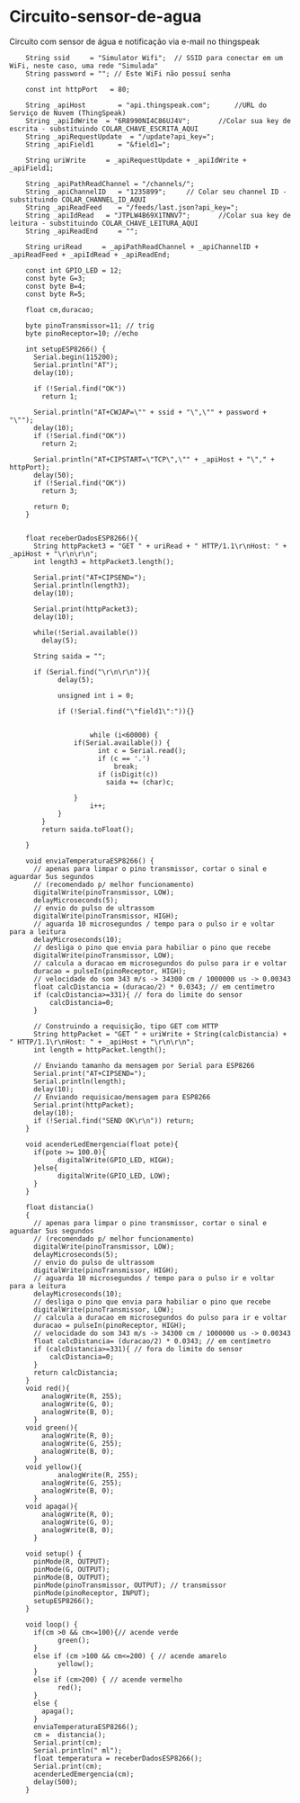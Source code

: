 # Circuito-sensor-de-agua
Circuito com sensor de água e notificação via e-mail no thingspeak

        String ssid     = "Simulator Wifi";  // SSID para conectar em um WiFi, neste caso, uma rede "Simulada"
        String password = ""; // Este WiFi não possuí senha

        const int httpPort   = 80;

        String _apiHost        = "api.thingspeak.com";		//URL do Serviço de Nuvem (ThingSpeak)
        String _apiIdWrite  = "6R8990NI4C86UJ4V";		//Colar sua key de escrita - substituindo COLAR_CHAVE_ESCRITA_AQUI
        String _apiRequestUpdate  = "/update?api_key=";
        String _apiField1      = "&field1=";

        String uriWrite     = _apiRequestUpdate + _apiIdWrite + _apiField1; 

        String _apiPathReadChannel = "/channels/";
        String _apiChannelID   = "1235899";		// Colar seu channel ID - substituindo COLAR_CHANNEL_ID_AQUI
        String _apiReadFeed    = "/feeds/last.json?api_key=";	
        String _apiIdRead   = "JTPLW4B69X1TNNV7";		//Colar sua key de leitura - substituindo COLAR_CHAVE_LEITURA_AQUI
        String _apiReadEnd     = "";

        String uriRead     = _apiPathReadChannel + _apiChannelID + _apiReadFeed + _apiIdRead + _apiReadEnd;

        const int GPIO_LED = 12;
        const byte G=3;
        const byte B=4;
        const byte R=5;

        float cm,duracao;

        byte pinoTransmissor=11; // trig
        byte pinoReceptor=10; //echo

        int setupESP8266() {
          Serial.begin(115200);   
          Serial.println("AT");   
          delay(10); 

          if (!Serial.find("OK")) 
            return 1; 

          Serial.println("AT+CWJAP=\"" + ssid + "\",\"" + password + "\"");
          delay(10);       
          if (!Serial.find("OK")) 
            return 2;

          Serial.println("AT+CIPSTART=\"TCP\",\"" + _apiHost + "\"," + httpPort);
          delay(50);      
          if (!Serial.find("OK")) 
            return 3;

          return 0;
        }


        float receberDadosESP8266(){
          String httpPacket3 = "GET " + uriRead + " HTTP/1.1\r\nHost: " + _apiHost + "\r\n\r\n";
          int length3 = httpPacket3.length();

          Serial.print("AT+CIPSEND=");
          Serial.println(length3);
          delay(10); 

          Serial.print(httpPacket3);
          delay(10); 

          while(!Serial.available()) 
            delay(5);	

          String saida = "";

          if (Serial.find("\r\n\r\n")){	
                delay(5);

                unsigned int i = 0; 

                if (!Serial.find("\"field1\":")){}


                        while (i<60000) { 
                    if(Serial.available()) {
                          int c = Serial.read(); 
                          if (c == '.') 
                              break; 
                          if (isDigit(c)) 
                            saida += (char)c; 

                    }
                        i++;
                }
            }
            return saida.toFloat();

        }

        void enviaTemperaturaESP8266() {
          // apenas para limpar o pino transmissor, cortar o sinal e aguardar 5us segundos  
          // (recomendado p/ melhor funcionamento) 
          digitalWrite(pinoTransmissor, LOW);
          delayMicroseconds(5); 
          // envio do pulso de ultrassom 
          digitalWrite(pinoTransmissor, HIGH); 
          // aguarda 10 microsegundos / tempo para o pulso ir e voltar para a leitura
          delayMicroseconds(10);
          // desliga o pino que envia para habiliar o pino que recebe
          digitalWrite(pinoTransmissor, LOW);
          // calcula a duracao em microsegundos do pulso para ir e voltar 
          duracao = pulseIn(pinoReceptor, HIGH);
          // velocidade do som 343 m/s -> 34300 cm / 1000000 us -> 0.00343
          float calcDistancia = (duracao/2) * 0.0343; // em centímetro
          if (calcDistancia>=331){ // fora do limite do sensor
              calcDistancia=0;
          }

          // Construindo a requisição, tipo GET com HTTP
          String httpPacket = "GET " + uriWrite + String(calcDistancia) + " HTTP/1.1\r\nHost: " + _apiHost + "\r\n\r\n";
          int length = httpPacket.length();

          // Enviando tamanho da mensagem por Serial para ESP8266
          Serial.print("AT+CIPSEND=");
          Serial.println(length);
          delay(10);
          // Enviando requisicao/mensagem para ESP8266
          Serial.print(httpPacket);
          delay(10); 
          if (!Serial.find("SEND OK\r\n")) return;
        }

        void acenderLedEmergencia(float pote){
          if(pote >= 100.0){
                digitalWrite(GPIO_LED, HIGH);
          }else{
                digitalWrite(GPIO_LED, LOW);
          }
        }

        float distancia()
        {  
          // apenas para limpar o pino transmissor, cortar o sinal e aguardar 5us segundos  
          // (recomendado p/ melhor funcionamento) 
          digitalWrite(pinoTransmissor, LOW);
          delayMicroseconds(5); 
          // envio do pulso de ultrassom 
          digitalWrite(pinoTransmissor, HIGH); 
          // aguarda 10 microsegundos / tempo para o pulso ir e voltar para a leitura
          delayMicroseconds(10);
          // desliga o pino que envia para habiliar o pino que recebe
          digitalWrite(pinoTransmissor, LOW);
          // calcula a duracao em microsegundos do pulso para ir e voltar 
          duracao = pulseIn(pinoReceptor, HIGH);
          // velocidade do som 343 m/s -> 34300 cm / 1000000 us -> 0.00343
          float calcDistancia= (duracao/2) * 0.0343; // em centímetro
          if (calcDistancia>=331){ // fora do limite do sensor
              calcDistancia=0;
          }
          return calcDistancia;  
        }
        void red(){
            analogWrite(R, 255);
            analogWrite(G, 0);
            analogWrite(B, 0);
          }
        void green(){
            analogWrite(R, 0);
            analogWrite(G, 255);
            analogWrite(B, 0);
          }  
        void yellow(){
                analogWrite(R, 255);
            analogWrite(G, 255);
            analogWrite(B, 0);
          }  
        void apaga(){
            analogWrite(R, 0);
            analogWrite(G, 0);
            analogWrite(B, 0);
          } 

        void setup() {
          pinMode(R, OUTPUT);
          pinMode(G, OUTPUT);
          pinMode(B, OUTPUT);
          pinMode(pinoTransmissor, OUTPUT); // transmissor
          pinMode(pinoReceptor, INPUT);
          setupESP8266();     
        }

        void loop() {
          if(cm >0 && cm<=100){// acende verde
                green();
          }
          else if (cm >100 && cm<=200) { // acende amarelo
                yellow();
          }
          else if (cm>200) { // acende vermelho
                red();
          }
          else {
            apaga();
          }   
          enviaTemperaturaESP8266(); 
          cm =  distancia();
          Serial.print(cm);
          Serial.println(" ml");
          float temperatura = receberDadosESP8266();
          Serial.print(cm);
          acenderLedEmergencia(cm);
          delay(500);
        }
        
